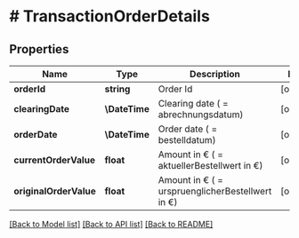 # # TransactionOrderDetails

## Properties

Name | Type | Description | Notes
------------ | ------------- | ------------- | -------------
**orderId** | **string** | Order Id | [optional]
**clearingDate** | **\DateTime** | Clearing date ( &#x3D; abrechnungsdatum) | [optional]
**orderDate** | **\DateTime** | Order date ( &#x3D; bestelldatum) | [optional]
**currentOrderValue** | **float** | Amount in € ( &#x3D; aktuellerBestellwert in €) | [optional]
**originalOrderValue** | **float** | Amount in € ( &#x3D; urspruenglicherBestellwert in €) | [optional]

[[Back to Model list]](../../README.md#models) [[Back to API list]](../../README.md#endpoints) [[Back to README]](../../README.md)
